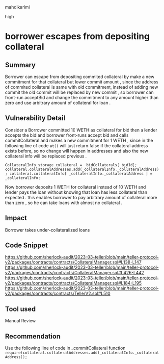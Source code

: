 mahdikarimi

high

# borrower escapes from depositing collateral

## Summary
Borrower can escape from depositing commited collateral by make a new commitment for that collateral but lower commit amount , since the address of commited collateral is same with old commitment, instead of adding new commit the old commit will be replaced by new commit , so borrower can front-run acceptBid and change the commitment to any amount higher than zero and use arbitrary amount of collateral for loan . 
## Vulnerability Detail
Consider a Borrower committed 10 WETH as collateral for bid then a lender accepts the bid and borrower front-runs accept bid and calls commitCollateral and makes a new commitment for 1 WETH , since in the following line of code `at()` will just return false if the collateral address exists before, so no change will happen in addresses and also the new collateral info will be replaced previous . 

``CollateralInfo storage collateral = _bidCollaterals[_bidId];
        collateral.collateralAddresses.add(_collateralInfo._collateralAddress);
        collateral.collateralInfo[
            _collateralInfo._collateralAddress
        ] = _collateralInfo;``

Now borrower deposits 1 WETH for collateral instead of 10 WETH and lender pays the loan without knowing that loan has less collateral than expected . 
this enables borrower to pay arbitrary amount of collateral more than zero , so he can take loans with almost no collateral .
## Impact
Borrower takes under-collateralized loans 
## Code Snippet
https://github.com/sherlock-audit/2023-03-teller/blob/main/teller-protocol-v2/packages/contracts/contracts/CollateralManager.sol#L138-L147
https://github.com/sherlock-audit/2023-03-teller/blob/main/teller-protocol-v2/packages/contracts/contracts/CollateralManager.sol#L426-L442
https://github.com/sherlock-audit/2023-03-teller/blob/main/teller-protocol-v2/packages/contracts/contracts/CollateralManager.sol#L184-L195
https://github.com/sherlock-audit/2023-03-teller/blob/main/teller-protocol-v2/packages/contracts/contracts/TellerV2.sol#L510
## Tool used

Manual Review

## Recommendation
Use the following line of code in _commitCollateral function
``require(collateral.collateralAddresses.add(_collateralInfo._collateralAddress));``
